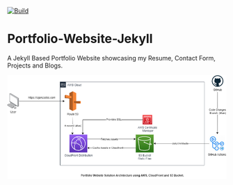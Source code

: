 [![Build](https://github.com/season101/Portfolio-Website-Jekyll/actions/workflows/jekyll-deploy.yml/badge.svg?branch=main)](https://github.com/season101/Portfolio-Website-Jekyll/actions/workflows/jekyll-deploy.yml)

# Portfolio-Website-Jekyll

A Jekyll Based Portfolio Website showcasing my Resume, Contact Form, Projects and Blogs.

![Solution Architecture](/documentation/CloudfrontDistribution.drawio.png)
